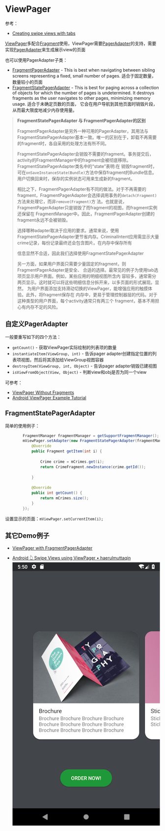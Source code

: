 # ViewPager

参考：

+ [Creating swipe views with tabs](https://developer.android.com/training/implementing-navigation/lateral.html)

[ViewPager](<https://developer.android.com/reference/android/support/v4/view/ViewPager>)多配合[Fragment](https://developer.android.com/reference/android/app/Fragment.html)使用，ViewPager需要[PagerAdapter](https://developer.android.com/reference/android/support/v4/view/PagerAdapter.html)的支持，需要实现[PagerAdapter](https://developer.android.com/reference/android/support/v4/view/PagerAdapter.html)来生成展示view的页面

也可以使用PagerAdapter子类：

+ [FragmentPagerAdapter](https://developer.android.com/reference/android/support/v4/app/FragmentPagerAdapter.html) - This is best when navigating between sibling screens representing a fixed, small number of pages. 适合于固定数量，数量较小的页面
+ [FragmentStatePagerAdapter](https://developer.android.com/reference/android/support/v4/app/FragmentStatePagerAdapter.html) - This is best for paging across a collection of objects for which the number of pages is undetermined. It destroys fragments as the user navigates to other pages, minimizing memory usage. 适合于未确定页数的页面， 它会在用户导航到其他页面时销毁片段，从而最大限度地减少内存使用量。

> **FragmentStatePagerAdapter 与 FragmentPagerAdapter的区别**
>
> FragmentPagerAdapter是另外一种可用的PagerAdapter，其用法与FragmentStatePagerAdapter基本一致。唯一的区别在于，卸载不再需要的fragment时，各自采用的处理方法有所不同。 
>
> FragmentStatePagerAdapter会销毁不需要的fragment。事务提交后，activity的FragmentManager中的fragment会被彻底移除。FragmentStatePagerAdapter类名中的“state”表明:在 销毁fragment时，可在`onSaveInstanceState(Bundle)`方法中保存fragment的Bundle信息。用户切换回来时，保存的实例状态可用来生成新的fragment。 
>
> 相比之下，FragmentPagerAdapter有不同的做法。对于不再需要的fragment，FragmentPagerAdapter会选择调用事务的`detach(Fragment)`方法来处理它，而非`remove(Fragment)`方 法。也就是说，FragmentPagerAdapter只是销毁了而fragment的视图，而fragment实例还保留在 FragmentManager中。因此，FragmentPagerAdapter创建的fragment永远不会被销毁。 
>
> 选择哪种adapter取决于应用的要求。通常来说，使用FragmentStatePagerAdapter更节省内存。CriminalIntent应用需显示大量crime记录，每份记录最终还会包含图片。在内存中保存所有 
>
> 信息显然不合适，因此我们选择使用FragmentStatePagerAdapter 
>
> 另一方面，如果用户界面只需要少量固定的fragment，则FragmentPagerAdapter是安全、
> 合适的选择。最常见的例子为使用tab选项页显示用户界面。例如，某些应用的明细视图所含内
> 容较多，通常需分两页显示。这时就可以将这些明细信息分拆开来，以多页面的形式展现。显然，
> 为用户界面添加支持滑动切换的ViewPager，能增强应用的触摸体验。此外，将fragment保存在
> 内存中，更易于管理控制器层的代码。对于这种类型的用户界面，每个activity通常只有两三个
> fragment，基本不用担心有内存不足的风险。



## 自定义PagerAdapter

一般要重写如下的四个方法：

+ `getCount()` - 获取ViewPager实际绘制的列表项的数量
+ `instantiateItem(ViewGroup, int)` - 告诉pager adapter创建指定位置的列表项视图，然后将其添加给ViewGroup视图容器
+ `destroyItem(ViewGroup, int, Object)` - 告诉pager adapter销毁已建视图
+ `isViewFromObject(View, Object)` - 判断view和obj是否为同一个view

可参考：

+ [ViewPager Without Fragments](https://www.bignerdranch.com/blog/viewpager-without-fragments/)
+ [Android ViewPager Example Tutorial](https://www.journaldev.com/10096/android-viewpager-example-tutorial)



## FragmentStatePagerAdapter

简单的使用例子：

```java
        FragmentManager fragmentManager = getSupportFragmentManager();
        mViewPager.setAdapter(new FragmentStatePagerAdapter(fragmentManager) {
            @Override
            public Fragment getItem(int i) {

                Crime crime = mCrimes.get(i);
                return CrimeFragment.newInstance(crime.getId());

            }

            @Override
            public int getCount() {
                return mCrimes.size();
            }
        });
```

设置显示的页面：`mViewPager.setCurrentItem(i);`

## 其它Demo例子

+ [ViewPager with FragmentPagerAdapter](https://guides.codepath.com/android/viewpager-with-fragmentpageradapter)

+ [Android 👆 Swipe Views using ViewPager • haerulmuttaqin](https://www.youtube.com/watch?v=UsXv6VRqZKs)
  ![效果001](https://github.com/winfredzen/Android-Basic/blob/master/images/001.png)

  
